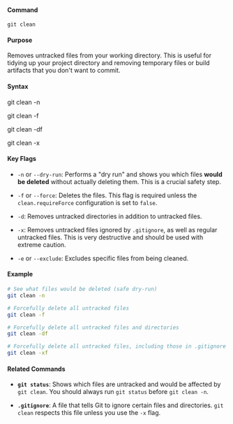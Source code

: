 #### **Command**

`git clean`

#### **Purpose**

Removes untracked files from your working directory. This is useful for tidying up your project directory and removing temporary files or build artifacts that you don't want to commit.

#### **Syntax**

git clean -n

git clean -f

git clean -df

git clean -x

#### **Key Flags**

- `-n` or `--dry-run`: Performs a "dry run" and shows you which files **would be deleted** without actually deleting them. This is a crucial safety step.
    
- `-f` or `--force`: Deletes the files. This flag is required unless the `clean.requireForce` configuration is set to `false`.
    
- `-d`: Removes untracked directories in addition to untracked files.
    
- `-x`: Removes untracked files ignored by `.gitignore`, as well as regular untracked files. This is very destructive and should be used with extreme caution.
    
- `-e` or `--exclude`: Excludes specific files from being cleaned.
    

#### **Example**

```bash
# See what files would be deleted (safe dry-run)
git clean -n

# Forcefully delete all untracked files
git clean -f

# Forcefully delete all untracked files and directories
git clean -df

# Forcefully delete all untracked files, including those in .gitignore
git clean -xf
```

#### **Related Commands**

- **`git status`**: Shows which files are untracked and would be affected by `git clean`. You should always run `git status` before `git clean -n`.
    
- **`.gitignore`**: A file that tells Git to ignore certain files and directories. `git clean` respects this file unless you use the `-x` flag.